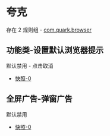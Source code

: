 # 夸克

存在 2 规则组 - [com.quark.browser](/src/apps/com.quark.browser.ts)

## 功能类-设置默认浏览器提示

默认禁用 - 点击取消

- [快照-0](https://i.gkd.li/i/13249469)

## 全屏广告-弹窗广告

默认禁用

- [快照-0](https://i.gkd.li/i/13292571)
